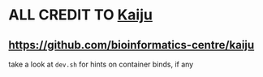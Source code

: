 # ALL CREDIT TO [Kaiju](https://github.com/bioinformatics-centre/kaiju)
## https://github.com/bioinformatics-centre/kaiju

take a look at `dev.sh` for hints on container binds, if any
